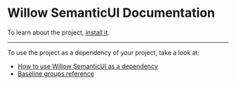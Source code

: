 # Willow SemanticUI Documentation

To learn about the project, [install it](how-to/how-to-load-in-pharo.md).

---

To use the project as a dependency of your project, take a look at:

- [How to use Willow SemanticUI as a dependency](how-to/how-to-use-as-dependency-in-pharo.md)
- [Baseline groups reference](reference/Baseline-groups.md)
